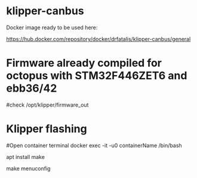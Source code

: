 # klipper-canbus


Docker image ready to be used here:

https://hub.docker.com/repository/docker/drfatalis/klipper-canbus/general

# Firmware already compiled for octopus with STM32F446ZET6 and ebb36/42
#check /opt/klipper/firmware_out

# Klipper flashing

#Open container terminal
docker exec -it -u0 containerName /bin/bash

apt install make

make menuconfig
